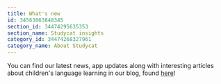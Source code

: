 ```yaml
---
title: What's new
id: 34563863848345
section_id: 34474295635353
section_name: Studycat insights
category_id: 34474268327961
category_name: About Studycat
---
```

You can find our latest news, app updates along with interesting articles about children's language learning in our blog, found [here](https://studycat.com/blog/)!

